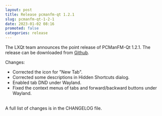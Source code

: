 ```yaml
---
layout: post
title: Release pcmanfm-qt 1.2.1
slug: pcmanfm-qt-1-2-1
date: 2023-01-02 08:16
promoted: false
categories: release
---
```


The LXQt team announces the point release of PCManFM-Qt 1.2.1.
The release can be downloaded from [Github](https://github.com/lxqt/pcmanfm-qt/releases).

Changes:

 * Corrected the icon for "New Tab".
 * Corrected some descriptions in Hidden Shortcuts dialog.
 * Enabled tab DND under Wayland.
 * Fixed the context menus of tabs and forward/backward buttons under Wayland.

<br/>
A full list of changes is in the CHANGELOG file.
<br/>
